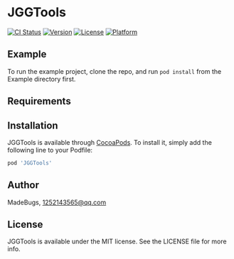 # JGGTools

[![CI Status](https://img.shields.io/travis/MadeBugs/JGGTools.svg?style=flat)](https://travis-ci.org/MadeBugs/JGGTools)
[![Version](https://img.shields.io/cocoapods/v/JGGTools.svg?style=flat)](https://cocoapods.org/pods/JGGTools)
[![License](https://img.shields.io/cocoapods/l/JGGTools.svg?style=flat)](https://cocoapods.org/pods/JGGTools)
[![Platform](https://img.shields.io/cocoapods/p/JGGTools.svg?style=flat)](https://cocoapods.org/pods/JGGTools)

## Example

To run the example project, clone the repo, and run `pod install` from the Example directory first.

## Requirements

## Installation

JGGTools is available through [CocoaPods](https://cocoapods.org). To install
it, simply add the following line to your Podfile:

```ruby
pod 'JGGTools'
```

## Author

MadeBugs, 1252143565@qq.com

## License

JGGTools is available under the MIT license. See the LICENSE file for more info.
